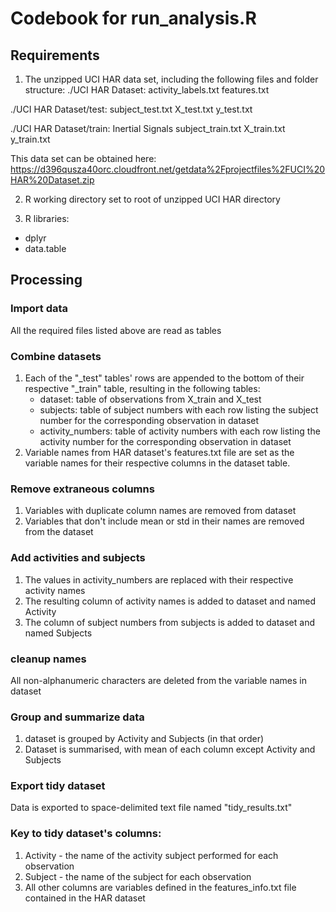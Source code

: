# Codebook for run_analysis.R

## Requirements

1. The unzipped UCI HAR data set, including the following files and folder structure:
./UCI HAR Dataset:
activity_labels.txt  features.txt

./UCI HAR Dataset/test:
subject_test.txt  X_test.txt  y_test.txt

./UCI HAR Dataset/train:
Inertial Signals  subject_train.txt  X_train.txt  y_train.txt

This data set can be obtained here:
https://d396qusza40orc.cloudfront.net/getdata%2Fprojectfiles%2FUCI%20HAR%20Dataset.zip

2. R working directory set to root of unzipped UCI HAR directory

3. R libraries:
* dplyr
* data.table

## Processing

### Import data
All the required files listed above are read as tables

### Combine datasets
1. Each of the "_test" tables' rows are appended to the bottom of their respective "_train" table, resulting in the following tables:
    * dataset: table of observations from X_train and X_test
    * subjects: table of subject numbers with each row listing the subject number for the corresponding observation in dataset
    * activity_numbers: table of activity numbers with each row listing the activity number for the corresponding observation in dataset
2. Variable names from HAR dataset's features.txt file are set as the variable names for their respective columns in the dataset table. 

### Remove extraneous columns
1. Variables with duplicate column names are removed from dataset
2. Variables that don't include mean or std in their names are removed from the dataset

### Add activities and subjects
1. The values in activity_numbers are replaced with their respective activity names
2. The resulting column of activity names is added to dataset and named Activity
3. The column of subject numbers from subjects is added to dataset and named Subjects

### cleanup names
All non-alphanumeric characters are deleted from the variable names in dataset

### Group and summarize data
1. dataset is grouped by Activity and Subjects (in that order)
2. Dataset is summarised, with mean of each column except Activity and Subjects

### Export tidy dataset
Data is exported to space-delimited text file named "tidy_results.txt"

### Key to tidy dataset's columns:
1. Activity - the name of the activity subject performed for each observation
2. Subject - the name of the subject for each observation
3. All other columns are variables defined in the features_info.txt file contained in the HAR dataset
